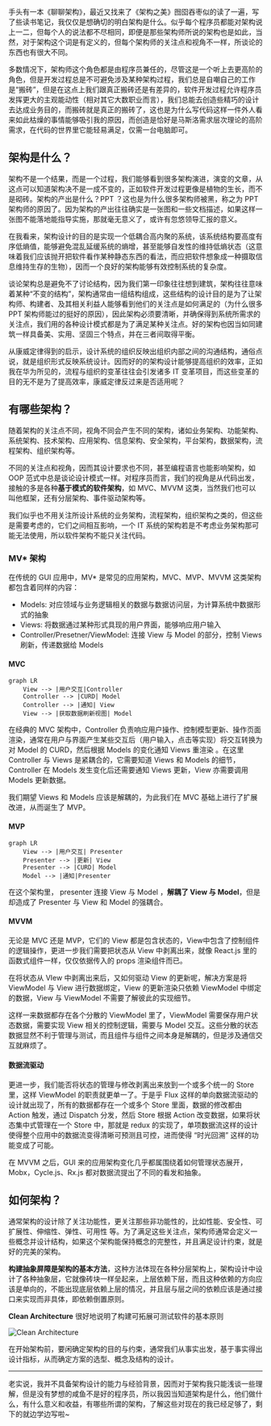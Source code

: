 
手头有一本《聊聊架构》，最近又找来了《架构之美》囫囵吞枣似的读了一遍，写了些读书笔记，我仅仅是想确切的明白架构是什么。似乎每个程序员都能对架构说上一二，但每个人的说法都不尽相同，即便是那些架构师所说的架构也是如此，当然，对于架构这个词是有定义的，但每个架构师的关注点和视角不一样，所谈论的东西也有很大不同。

多数情况下，架构师这个角色都是由程序员兼任的，尽管这是一个听上去更高阶的角色，但是开发过程总是不可避免涉及某种架构过程，我们总是自嘲自己的工作是“搬砖”，但是在这点上我们跟真正搬砖还是有差异的，软件开发过程允许程序员发挥更大的主观能动性（相对其它大数职业而言），我们总能去创造些精巧的设计去达成业务目的，而搬砖就是真正的搬砖了，这也是为什么写代码这样一件外人看来如此枯燥的事情能够吸引我的原因，而创造是恰好是马斯洛需求层次理论的高阶需求，在代码的世界里它能轻易满足，仅需一台电脑即可。

## 架构是什么？

架构不是一个结果，而是一个过程，我们能够看到很多架构演进，演变的文章，从这点可以知道架构决不是一成不变的，正如软件开发过程更像是植物的生长，而不是砌砖。架构的产出是什么？PPT ？这也是为什么很多架构师被黑，称之为 PPT 架构师的原因了。因为架构的产出往往确实是一张图和一些文档描述，如果这样一张图不能落地能指导实施，那就毫无意义了，或许有忽悠领导汇报的意义。

在我看来，架构设计的目的是实现一个低耦合高内聚的系统，该系统结构要高度有序低熵值，能够避免混乱延缓系统的熵增，甚至能够自发性的维持低熵状态（这意味着我们应该抛开把软件看作某种静态东西的看法，而应把软件想象成一种摄取信息维持生存的生物），因而一个良好的架构能够有效控制系统的复杂度。

谈论架构总是避免不了讨论结构，因为我们第一印象往往想到建筑，架构往往意味着某种“不变的结构”，架构通常由一组结构组成，这些结构的设计目的是为了让架构师、构建者、及其相关利益人能够看到他们的关注点是如何满足的（为什么很多 PPT 架构师能过的挺好的原因），因此架构必须要清晰，并确保得到系统所需求的关注点，我们用的各种设计模式都是为了满足某种关注点。好的架构也因当如同建筑一样具备美、实用、坚固三个特点，并在三者间取得平衡。

从康威定律得到的启示，设计系统的组织反映出组织内部之间的沟通结构，通俗点说，就是组织形式反映系统设计。因而好的的架构设计能够提高组织的效率，正如我在华为所见的，流程与组织的变革往往会引发诸多 IT 变革项目，而这些变革的目的无不是为了提高效率，康威定律反过来是否适用呢？

## 有哪些架构？

随着架构的关注点不同，视角不同会产生不同的架构，诸如业务架构、功能架构、系统架构、技术架构、应用架构、信息架构、安全架构，平台架构，数据架构，流程架构、组织架构等。

不同的关注点和视角，因而其设计要求也不同，甚至编程语言也能影响架构，如 OOP 范式中总是谈论设计模式一样。对程序员而言，我们的视角是从代码出发，接触的多是各种**基于模式的软件架构**，如 MVC、MVVM 这类，当然我们也可以叫他框架，还有分层架构、事件驱动架构等。

我们似乎也不用关注所设计系统的业务架构，流程架构，组织架构之类的，但这些是需要考虑的，它们之间相互影响，一个 IT 系统的架构若是不考虑业务架构那可能无法使用，所以软件架构不能只关注代码。

### MV* 架构

在传统的 GUI 应用中，MV* 是常见的应用架构，MVC、MVP、MVVM 这类架构都包含着同样的内容：

* Models: 对应领域与业务逻辑相关的数据与数据访问层，为计算系统中数据形式的抽象
* Views: 将数据通过某种形式具现的用户界面，能够响应用户输入
* Controller/Presetner/ViewModel: 连接 View 与 Model 的部分，控制 Views 刷新，传递数据给 Models

#### MVC

```mermaid
graph LR
	View --> |用户交互|Controller
	Controller --> |CURD| Model
	Controller --> |通知| View
	View --> |获取数据刷新视图| Model
```



在经典的 MVC 架构中，Controller 负责响应用户操作、控制模型更新、操作页面渲染，通常在用户与界面产生某些交互后（用户输入，点击等实现）将交互转换为对 Model 的 CURD，然后根据 Models 的变化通知 Views 重渲染 。在这里 Controller 与 Views 是紧耦合的，它需要知道 Views 和 Models 的细节，Controller 在 Models 发生变化后还需要通知 Views 更新，View 亦需要调用 Models 更新数据。

我们期望 Views 和 Models 应该是解耦的，为此我们在 MVC 基础上进行了扩展改进，从而诞生了 MVP。

#### MVP

```mermaid
graph LR
	View --> |用户交互| Presenter
	Presenter --> |更新| View
	Presenter --> |CURD| Model
	Model --> |通知|Presenter
```

在这个架构里， presenter 连接 View 与 Model ，**解耦了 View 与 Model**，但是却造成了 Presenter 与 View 和 Model 的强耦合。

#### MVVM

无论是 MVC 还是 MVP，它们的 View 都是包含状态的，View中包含了控制组件的逻辑操作，更进一步我们需要把状态从 View 中剥离出来，就像 React.js 里的函数式组件一样，仅仅依据传入的 props 渲染组件而已。

在将状态从 VIew 中剥离出来后，又如何驱动 View 的更新呢，解决方案是将 ViewModel 与 View 进行数据绑定，View 的更新渲染只依赖 ViewModel 中绑定的数据，View 与 ViewModel 不需要了解彼此的实现细节。

这样一来数据都存在各个分散的 ViewModel 里了，ViewModel 需要保存用户状态数据，需要实现 View 相关的控制逻辑，需要与 Model 交互。这些分散的状态数据显然不利于管理与测试，而且组件与组件之间本身是解耦的，但是涉及通信交互就麻烦了。

#### 数据流驱动

更进一步，我们能否将状态的管理与修改剥离出来放到一个或多个统一的 Store 里，这样 ViewModel 的职责就更单一了。于是乎 Flux 这样的单向数据流驱动的设计就出现了，所有的数据都存在一个或多个 Store 里面，数据的修改都由 Action 触发，通过 Dispatch 分发，然后 Store 根据 Action 改变数据，如果将状态集中式管理在一个 Store 中，那就是 redux 的实现了，单项数据流这样的设计使得整个应用中的数据流变得清晰可预测且可控，进而使得 “时光回溯” 这样的功能变成了可能。

在 MVVM 之后，GUI 来的应用架构变化几乎都属围绕着如何管理状态展开，Mobx，Cycle.js、Rx.js 都对数据流提出了不同的看发和抽象。

## 如何架构？

通常架构的设计除了关注功能性，更关注那些非功能性的，比如性能、安全性、可扩展性、伸缩性、弹性、可用性 等。为了满足这些关注点，架构师通常会定义一些概念并设计结构，如果这个架构能保持概念的完整性，并且满足设计约束，就是好的完美的架构。

**构建抽象屏障是架构的基本方法**，这种方法体现在各种分层架构上，架构设计中设计了各种抽象层，它就像砖块一样垒起来，上层依赖下层，而且这种依赖的方向应该是单向的，不能出现底层依赖上层的情况，并且层与层之间的依赖应该是通过接口来实现而非具体，即依赖倒置原则。

**Clean Architecture** 很好地说明了构建可拓展可测试软件的基本原则

![Clean Architecture](https://8thlight.com/blog/assets/posts/2012-08-13-the-clean-architecture/CleanArchitecture-8d1fe066e8f7fa9c7d8e84c1a6b0e2b74b2c670ff8052828f4a7e73fcbbc698c.jpg)

在开始架构前，要闲确定架构的目的与约束，通常我们从事实出发，基于事实得出设计指标，从而确定方案的选型、概念及结构的设计。



----

老实说，我并不具备架构设计的能力与经验背景，因而对于架构我只能浅谈一些理解，但是没有梦想的咸鱼不是好的程序员，所以我因当知道架构是什么，他们做什么，有什么意义和收益，有哪些所谓的架构，了解这些对现在的我已经足够了，剩下的就边学边写啦~